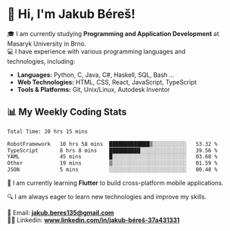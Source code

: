 # 👋 Hi, I'm Jakub Béreš!

🎓 I am currently studying **Programming and Application Development** at Masaryk University in Brno.  
💻 I have experience with various programming languages and technologies, including:  
   - **Languages:** Python, C, Java, C#, Haskell, SQL, Bash ...  
   - **Web Technologies:** HTML, CSS, React, JavaScript, TypeScript  
   - **Tools & Platforms:** Git, Unix/Linux, Autodesk Inventor

## 📊 My Weekly Coding Stats
<!--START_SECTION:waka-->

```txt
Total Time: 20 hrs 15 mins

RobotFramework   10 hrs 58 mins  █████████████▒░░░░░░░░░░░   53.32 %
TypeScript       8 hrs 8 mins    ██████████░░░░░░░░░░░░░░░   39.56 %
YAML             45 mins         █░░░░░░░░░░░░░░░░░░░░░░░░   03.68 %
Other            19 mins         ▒░░░░░░░░░░░░░░░░░░░░░░░░   01.59 %
JSON             5 mins          ░░░░░░░░░░░░░░░░░░░░░░░░░   00.48 %
```

<!--END_SECTION:waka-->

🚀 I am currently learning **Flutter** to build cross-platform mobile applications.  

🔍 I am always eager to learn new technologies and improve my skills.  

📩 Email:        **jakub.beres135@gmail.com**  
🧑‍💻 Linkedin:     **www.linkedin.com/in/jakub-béreš-37a431331**


